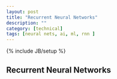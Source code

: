 ```yaml
---
layout: post
title: "Recurrent Neural Networks"
description: ""
category: [technical]
tags: [neural nets, ai, ml, rnn ]
---
```

{% include JB/setup %}

## Recurrent Neural Networks
